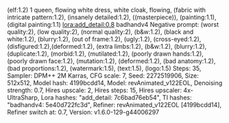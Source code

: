(elf:1.2) 1 queen, flowing white dress, white cloak, flowing, (fabric with intricate pattern:1.2), (insanely detailed:1.2), ((masterpiece)), (painting:1.1), (digital painting:1.1) <lora:add_detail:0.8> badhandv4
Negative prompt: (worst quality:2), (low quality:2), (normal quality:2), (b&w:1.2), (black and white:1.2), (blurry:1.2), (out of frame:1.2), (ugly:1.2), (cross-eyed:1.2), (disfigured:1.2),(deformed:1.2), (extra limbs:1.2), (b&w:1.2), (blurry:1.2), (duplicate:1.2), (morbid:1.2), (mutilated:1.2), (poorly drawn hands:1.2), (poorly drawn face:1.2), (mutation:1.2), (deformed:1.2), (bad anatomy:1.2), (bad proportions:1.2), (watermark:1.5), (text:1.5), (logo:1.5)
Steps: 35, Sampler: DPM++ 2M Karras, CFG scale: 7, Seed: 2272519906, Size: 512x512, Model hash: 4199bcdd14, Model: revAnimated_v122EOL, Denoising strength: 0.7, Hires upscale: 2, Hires steps: 15, Hires upscaler: 4x-UltraSharp, Lora hashes: "add_detail: 7c6bad76eb54", TI hashes: "badhandv4: 5e40d722fc3d", Refiner: revAnimated_v122EOL [4199bcdd14], Refiner switch at: 0.7, Version: v1.6.0-129-g44006297